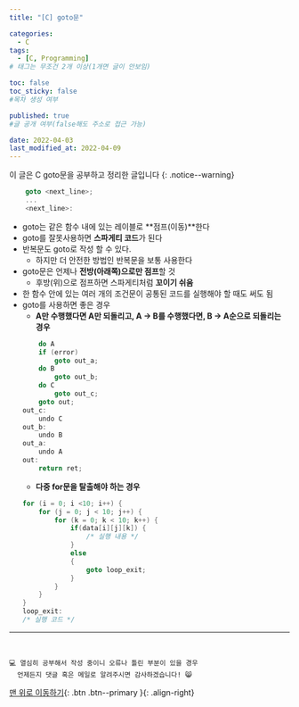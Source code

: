 ```yaml
---
title: "[C] goto문" 

categories:
  - C
tags:
  - [C, Programming]
# 태그는 무조건 2개 이상(1개면 글이 안보임)

toc: false
toc_sticky: false
#목차 생성 여부

published: true
#글 공개 여부(false해도 주소로 접근 가능)

date: 2022-04-03
last_modified_at: 2022-04-09
---
```


이 글은 C goto문을 공부하고 정리한 글입니다
{: .notice--warning}

```c
    goto <next_line>;
    ...
    <next_line>:
```

- goto는 같은 함수 내에 있는 레이블로 **점프(이동)**한다
- goto를 잘못사용하면 **스파게티 코드**가 된다
- 반복문도 goto로 작성 할 수 있다.
  - 하지만 더 안전한 방법인 반복문을 보통 사용한다
- goto문은 언제나 **전방(아래쪽)으로만 점프**할 것
  - 후방(위)으로 점프하면 스파게티처럼 **꼬이기 쉬움**
- 한 함수 안에 있는 여러 개의 조건문이 공통된 코드를 실행해야 할 때도 써도 됨
- goto를 사용하면 좋은 경우
  - **A만 수행했다면 A만 되돌리고, A -> B를 수행했다면, B -> A순으로 되돌리는 경우**
  ```c
      do A
      if (error)
          goto out_a;
      do B
          goto out_b;
      do C
          goto out_c;
      goto out;
  out_c:
      undo C
  out_b:
      undo B
  out_a:
      undo A
  out:
      return ret;
  ```
  - **다중 for문을 탈출해야 하는 경우**
  ```c
  for (i = 0; i <10; i++) {
      for (j = 0; j < 10; j++) {
          for (k = 0; k < 10; k++) {
              if(data[i][j][k]) {
                  /* 실행 내용 */
              }
              else
              {
                  goto loop_exit;
              }
          }
      }
  }
  loop_exit:
  /* 실행 코드 */
  ```


***
<br>

    💻 열심히 공부해서 작성 중이니 오류나 틀린 부분이 있을 경우 
      언제든지 댓글 혹은 메일로 알려주시면 감사하겠습니다! 😸

[맨 위로 이동하기](#){: .btn .btn--primary }{: .align-right}